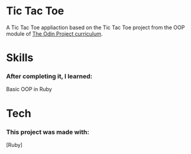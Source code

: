 # Tic Tac Toe
A Tic Tac Toe appliaction based on the Tic Tac Toe project from the OOP module of [The Odin Project curriculum](https://www.theodinproject.com/).
# Skills
### After completing it, I learned:
Basic OOP in Ruby
# Tech
### This project was made with:
[Ruby]
